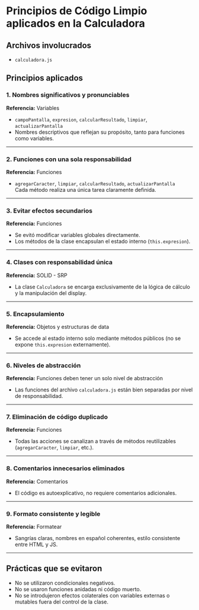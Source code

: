 # Principios de Código Limpio aplicados en la Calculadora

## Archivos involucrados
- `calculadora.js`

## Principios aplicados

### 1. Nombres significativos y pronunciables
**Referencia:** Variables  
- `campoPantalla`, `expresion`, `calcularResultado`, `limpiar`, `actualizarPantalla`  
- Nombres descriptivos que reflejan su propósito, tanto para funciones como variables.

---

### 2. Funciones con una sola responsabilidad  
**Referencia:** Funciones  
- `agregarCaracter`, `limpiar`, `calcularResultado`, `actualizarPantalla`  
Cada método realiza una única tarea claramente definida.

---

### 3. Evitar efectos secundarios  
**Referencia:** Funciones  
- Se evitó modificar variables globales directamente.  
- Los métodos de la clase encapsulan el estado interno (`this.expresion`).

---

### 4. Clases con responsabilidad única  
**Referencia:** SOLID - SRP  
- La clase `Calculadora` se encarga exclusivamente de la lógica de cálculo y la manipulación del display.

---

### 5. Encapsulamiento  
**Referencia:** Objetos y estructuras de data  
- Se accede al estado interno solo mediante métodos públicos (no se expone `this.expresion` externamente).

---

### 6. Niveles de abstracción  
**Referencia:** Funciones deben tener un solo nivel de abstracción  
- Las funciones del archivo `calculadora.js` están bien separadas por nivel de responsabilidad.

---

### 7. Eliminación de código duplicado  
**Referencia:** Funciones  
- Todas las acciones se canalizan a través de métodos reutilizables (`agregarCaracter`, `limpiar`, etc.).

---

### 8. Comentarios innecesarios eliminados  
**Referencia:** Comentarios  
- El código es autoexplicativo, no requiere comentarios adicionales.

---

### 9. Formato consistente y legible  
**Referencia:** Formatear  
- Sangrías claras, nombres en español coherentes, estilo consistente entre HTML y JS.

---

## Prácticas que se evitaron

- No se utilizaron condicionales negativos.
- No se usaron funciones anidadas ni código muerto.
- No se introdujeron efectos colaterales con variables externas o mutables fuera del control de la clase.

